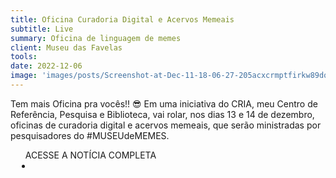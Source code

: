 ```yaml
---
title: Oficina Curadoria Digital e Acervos Memeais
subtitle: Live
summary: Oficina de linguagem de memes
client: Museu das Favelas
tools: 
date: 2022-12-06
image: 'images/posts/Screenshot-at-Dec-11-18-06-27-205acxcrmptfirkw89dqdtjgalz8u8sq07jsajrq2c84.png'
---
```


Tem mais Oficina pra vocês!! 😎 Em uma iniciativa do CRIA, meu Centro de Referência, Pesquisa e Biblioteca, vai rolar, nos dias 13 e 14 de dezembro, oficinas de curadoria digital e acervos memeais, que serão ministradas por pesquisadores do #MUSEUdeMEMES.

<div class="post__share"><ul class="share__list list-reset">ACESSE A NOTÍCIA COMPLETA<li class="share__item" style="margin-left: 10px"><a class="share__link share__facebook" style="background: #fa5657" href="https://www.instagram.com/p/Cl1bTwSrp1y/?igshid=MDJmNzVkMjY%3D" title="Link" rel="nofollow"><i class="fa-solid fa-link"></i></a></li></ul></div>
<!-- <div class="gallery-box"><div class="gallery"><img src="/clipping/images/example-1.jpg" loading="lazy" alt="Project"><img src="/clipping/images/example-2.jpg" loading="lazy" alt="Project"></div><em>Gallery / <a href="https://www.freepik.com/" target="_blank">Freepic</a></em></div> -->
